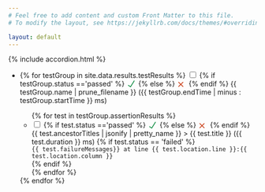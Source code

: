 ```yaml
---
# Feel free to add content and custom Front Matter to this file.
# To modify the layout, see https://jekyllrb.com/docs/themes/#overriding-theme-defaults

layout: default
---
```

<style>
  svg {
    width: 1rem;
    height: 1rem;
    display: inline-block;
    margin-bottom: -4px;
    padding-right: 0.25rem;
  }
</style>
{% include accordion.html %}
<ul class="jekyllcodex_accordion">
  <li>
    {% for testGroup in site.data.results.testResults %}
      <input id="accordion{{ forloop.index }}" type="checkbox"/>
      <label for="accordion{{ forloop.index }}">
        {% if testGroup.status =='passed' %}
          <svg viewBox="0 0 10 10" fill="none" title="All Tests In This File Passed">
            <path d="M 2 6 l 3 2 l 5 -8" fill="none" stroke="#0e8c41"/>
          </svg>
        {% else %}
          <svg viewBox="0 0 10 10" title="Some Tests In This File Failed">
            <path role="button" d="M 8 8 l -6 -6 M 8 2 l -6 6" fill="none" stroke="#ca3d16"/>
          </svg>
        {% endif %}
        {{ testGroup.name | prune_filename }}
        <span class="duration">({{ testGroup.endTime | minus : testGroup.startTime }} ms)</span>
      </label>
      <div>
        <ul class="jekyllcodex_accordion">
          {% for test in testGroup.assertionResults %}
            <li>
              <input id="accordion{{ testGroup.startTime }}{{ forloop.index }}" type="checkbox" {% if test.status == 'failed' %}checked="true"{% endif %}/><label for="accordion{{ testGroup.startTime }}{{ forloop.index }}" {% if test.status == 'passed' %}class="no-expand"{% endif %}>
                {% if test.status =='passed' %}
                  <svg viewBox="0 0 10 10" fill="none" title="This Test Passed">
                    <path d="M 2 6 l 3 2 l 5 -8" fill="none" stroke="#0e8c41"/>
                  </svg>
                {% else %}
                  <svg viewBox="0 0 10 10" title="This Test Failed">
                    <path role="button" d="M 8 8 l -6 -6 M 8 2 l -6 6" fill="none" stroke="#ca3d16"/>
                  </svg>
                {% endif %}
                {{ test.ancestorTitles | jsonify  | pretty_name }} > {{ test.title }}
                <span class="duration">({{ test.duration }} ms)</span>
              </label>
              {% if test.status == 'failed' %}
                <div>
                  <code>{{ test.failureMessages}} at line {{ test.location.line }}:{{ test.location.column }}</code>
                </div>
              {% endif %}
            </li>
          {% endfor %}
        </ul>
      </div>
    {% endfor %}
  </li>
</ul>
